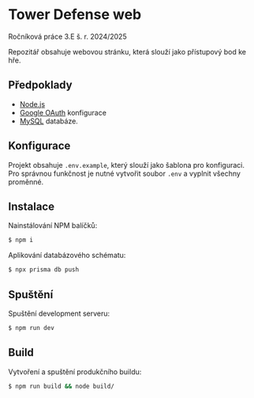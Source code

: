 # Tower Defense web 

Ročníková práce 3.E š. r. 2024/2025

Repozitář obsahuje webovou stránku, která slouží jako přístupový bod ke hře.

## Předpoklady

- [Node.js](https://nodejs.org/en/)
- [Google OAuth](https://developers.google.com/identity/protocols/oauth2) konfigurace
- [MySQL](https://www.mysql.com/) databáze.


## Konfigurace
Projekt obsahuje `.env.example`, který slouží jako šablona pro konfiguraci. Pro správnou funkčnost je nutné vytvořit soubor `.env` a vyplnit všechny proměnné.

## Instalace

Nainstálování NPM balíčků:
```bash
$ npm i
```

Aplikování databázového schématu:
```bash
$ npx prisma db push
```

## Spuštění

Spuštění development serveru:
```bash
$ npm run dev
```

## Build

Vytvoření a spuštění produkčního buildu:
```bash
$ npm run build && node build/
```